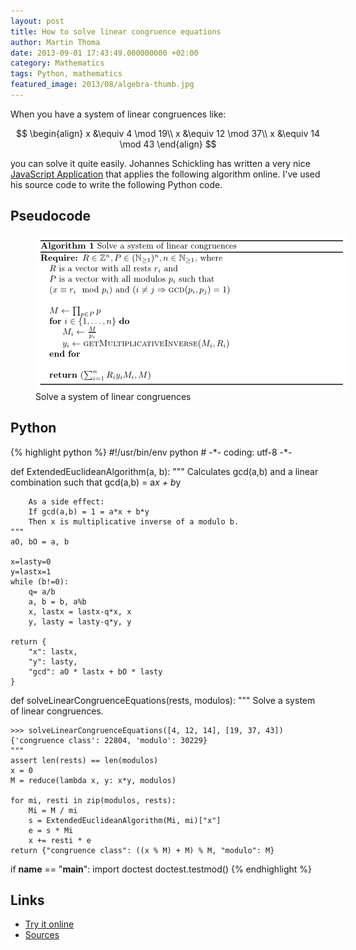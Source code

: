 ```yaml
---
layout: post
title: How to solve linear congruence equations
author: Martin Thoma
date: 2013-09-01 17:43:49.000000000 +02:00
category: Mathematics
tags: Python, mathematics
featured_image: 2013/08/algebra-thumb.jpg
---
```

When you have a system of linear congruences like:

$$
\begin{align}
x &\equiv 4 \mod 19\\
x &\equiv 12 \mod 37\\
x &\equiv 14 \mod 43
\end{align}
$$

you can solve it quite easily.
Johannes Schickling has written a very nice <a href="http://schickling.github.io/algorithms/#/chinese-remainder-theorem">JavaScript Application</a> that applies the following algorithm online. I've used his source code to write the following Python code.

<h2>Pseudocode</h2>
<figure class="aligncenter">
            <a href="../images/2013/09/SolveLinearCongruences.png"><img src="../images/2013/09/SolveLinearCongruences.png" alt="Solve a system of linear congruences" style="max-width:500px;max-height:247px" class="size-full wp-image-76382"/></a>
            <figcaption class="text-center">Solve a system of linear congruences</figcaption>
        </figure>

<h2>Python</h2>
{% highlight python %}
#!/usr/bin/env python
# -*- coding: utf-8 -*-

def ExtendedEuclideanAlgorithm(a, b):
	"""
		Calculates gcd(a,b) and a linear combination such that
		gcd(a,b) = a*x + b*y

		As a side effect:
		If gcd(a,b) = 1 = a*x + b*y
		Then x is multiplicative inverse of a modulo b.
	"""
	aO, bO = a, b

	x=lasty=0
	y=lastx=1
	while (b!=0):
		q= a/b
		a, b = b, a%b
		x, lastx = lastx-q*x, x
		y, lasty = lasty-q*y, y

	return {
		"x": lastx,
		"y": lasty,
		"gcd": aO * lastx + bO * lasty
	}

def solveLinearCongruenceEquations(rests, modulos):
	"""
	Solve a system of linear congruences.

	>>> solveLinearCongruenceEquations([4, 12, 14], [19, 37, 43])
	{'congruence class': 22804, 'modulo': 30229}
	"""
	assert len(rests) == len(modulos)
	x = 0
	M = reduce(lambda x, y: x*y, modulos)

	for mi, resti in zip(modulos, rests):
		Mi = M / mi
		s = ExtendedEuclideanAlgorithm(Mi, mi)["x"]
		e = s * Mi
		x += resti * e
	return {"congruence class": ((x % M) + M) % M, "modulo": M}

if __name__ == "__main__":
	import doctest
	doctest.testmod()
{% endhighlight %}

<h2>Links</h2>
<ul>
  <li><a href="http://schickling.github.io/algorithms/#/chinese-remainder-theorem">Try it online</a></li>
  <li><a href="https://github.com/MartinThoma/LaTeX-examples/tree/master/source-code/Pseudocode/SolveLinearCongruences">Sources</a></li>
</ul>
